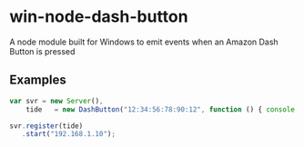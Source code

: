 # win-node-dash-button
A node module built for Windows to emit events when an Amazon Dash Button is pressed

## Examples
```javascript
var svr = new Server(),
    tide   = new DashButton("12:34:56:78:90:12", function () { console.log("Tide pressed"); });

svr.register(tide)
   .start("192.168.1.10");
```